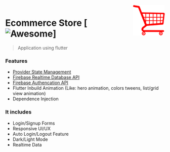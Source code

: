<img src="images/appIcon.png" width=100 align="right" />

# Ecommerce Store [![Awesome](https://cdn.rawgit.com/sindresorhus/awesome/d7305f38d29fed78fa85652e3a63e154dd8e8829/media/badge.svg)]
> Application using flutter
### Features
- [Provider State Management](https://pub.dev/packages/provider)  
- [Firebase Realtime Database API](https://firebase.google.com/docs/reference/rest/database)
- [Firebase Authencation API](https://firebase.google.com/docs/reference/rest/auth)
- Flutter Inbuild Animation (Like: hero animation, colors tweens, list/grid view animation)
- Dependence Injection
### It includes
- Login/Signup Forms 
- Responsive UI/UX 
- Auto Login/Logout Feature
- Dark/Light Mode
- Realtime Data
